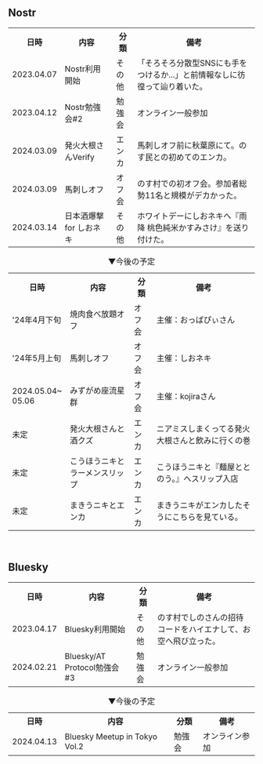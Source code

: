 <!--
    <tr>
        <td></td><td></td><td></td><td></td>
    </tr>
-->

## Nostr
<table>
    <tr>
        <th>日時</th><th>内容</th><th>分類</th><th>備考</th>
    </tr>
    <tr>
        <td>2023.04.07</td><td>Nostr利用開始</td><td>その他</td><td>「そろそろ分散型SNSにも手をつけるか...」と前情報なしに彷徨って辿り着いた。</td>
    </tr>
    <tr>
        <td>2023.04.12</td><td>Nostr勉強会#2</td><td>勉強会</td><td>オンライン一般参加</td>
    </tr>
    <tr>
        <td>2024.03.09</td><td>発火大根さんVerify</td><td>エンカ</td><td>馬刺しオフ前に秋葉原にて。のす民との初めてのエンカ。</td>
    </tr>    
    <tr>
        <td>2024.03.09</td><td>馬刺しオフ</td><td>オフ会</td><td>のす村での初オフ会。参加者総勢11名と規模がデカかった。</td>
    </tr>
    <tr>
        <td>2024.03.14</td><td>日本酒爆撃 for しおネキ</td><td>その他</td><td>ホワイトデーにしおネキへ『雨降 桃色純米かすみさけ』を送り付けた。</td>
    </tr>
</table>

<table>
    <caption>▼今後の予定</caption>
    <tr>
        <th>日時</th><th>内容</th><th>分類</th><th>備考</th>
    </tr>    
    <tr>
        <td>'24年4月下旬</td><td>焼肉食べ放題オフ</td><td>オフ会</td><td>主催：おっぱぴぃさん</td>
    </tr>
    <tr>
        <td>'24年5月上旬</td><td>馬刺しオフ</td><td>オフ会</td><td>主催：しおネキ</td>
    </tr>
    <tr>
        <td>2024.05.04~<br>05.06</td><td>みずがめ座流星群</td><td>オフ会</td><td>主催：kojiraさん</td>
    </tr>
    <tr>
        <td>未定</td><td>発火大根さんと酒クズ</td><td>エンカ</td><td>ニアミスしまくってる発火大根さんと飲みに行くの巻</td>
    </tr>
    <tr>
        <td>未定</td><td>こうほうニキとラーメンスリップ</td><td>エンカ</td><td>こうほうニキと『麺屋ととのう。』へスリップ入店</td>
    </tr>
    <tr>
        <td>未定</td><td>まきうニキとエンカ</td><td>エンカ</td><td>まきうニキがエンカしたそうにこちらを見ている。</td>
    </tr>
</table>
<br>

## Bluesky
<table>
    <tr>
        <th>日時</th><th>内容</th><th>分類</th><th>備考</th>
    </tr>
    <tr>
        <td>2023.04.17</td><td>Bluesky利用開始</td><td>その他</td><td>のす村でしのさんの招待コードをハイエナして、お空へ飛び立った。</td>
    </tr>
    <tr>
        <td>2024.02.21</td><td>Bluesky/AT Protocol勉強会#3</td><td>勉強会</td><td>オンライン一般参加</td>
    </tr>    
</table>

<table>
    <caption>▼今後の予定</caption>
    <tr>
        <th>日時</th><th>内容</th><th>分類</th><th>備考</th>
    </tr> 
    <tr>
        <td>2024.04.13</td><td>Bluesky Meetup in Tokyo Vol.2</td><td>勉強会</td><td>オンライン参加</td>
    </tr> 
</table>
